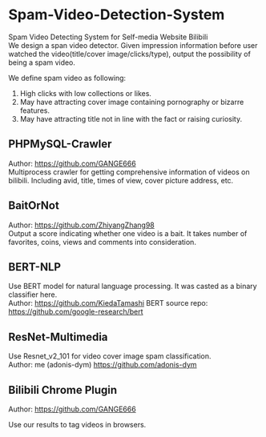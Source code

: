 # Spam-Video-Detection-System
Spam Video Detecting System for Self-media Website Bilibili  
We design a span video detector. Given impression information before user watched the video(title/cover image/clicks/type), output the possibility of being a spam video. 

We define spam video as following:  
1. High clicks with low collections or likes.
2. May have attracting cover image containing pornography or bizarre features.
3. May have attracting title not in line with the fact or raising curiosity.

## PHPMySQL-Crawler
Author: https://github.com/GANGE666  
Multiprocess crawler for getting comprehensive information of videos on bilibili. Including avid, title, times of view, cover picture address, etc.  
## BaitOrNot
Author: https://github.com/ZhiyangZhang98  
Output a score indicating whether one video is a bait. It takes number of favorites, coins, views and comments into consideration.  
## BERT-NLP
Use BERT model for natural language processing. It was casted as a binary classifier here.  
Author: https://github.com/KiedaTamashi
BERT source repo: https://github.com/google-research/bert  
## ResNet-Multimedia
Use Resnet_v2_101 for video cover image spam classification.  
Author: me (adonis-dym) https://github.com/adonis-dym

## Bilibili Chrome Plugin
Author: https://github.com/GANGE666

Use our results to tag videos in browsers.

